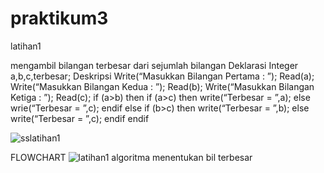 # praktikum3

latihan1

mengambil bilangan terbesar dari sejumlah bilangan
Deklarasi
            Integer a,b,c,terbesar;
Deskripsi
            Write(“Masukkan Bilangan Pertama : ”);
            Read(a);
            Write(“Masukkan Bilangan Kedua : ”);
            Read(b);
            Write(“Masukkan Bilangan Ketiga : ”);
            Read(c);
            if (a>b) then
                        if (a>c) 
                                    then write(“Terbesar = ”,a);
                                    else wrie(“Terbesar = ”,c);
                        endif
            else if (b>c)
                        then write(“Terbesar = ”,b);
                        else write(“Terbesar = ”,c);
            endif
            endif
            
![sslatihan1](https://user-images.githubusercontent.com/44091204/47499065-35d3eb00-d889-11e8-8b41-8b0eb2740640.jpg)

FLOWCHART
![latihan1 algoritma menentukan bil terbesar](https://user-images.githubusercontent.com/44091204/47499032-1ccb3a00-d889-11e8-9780-0da183db3d0f.jpg)
